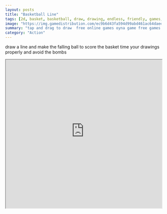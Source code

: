 ```yaml
---
layout: posts
title: "Basketball Line"
tags: [2d, basket, basketball, draw, drawing, endless, friendly, games, mobile, physics, dunk, free, online, games, oyna, game, free, games, play, play, games]
image: "https://img.gamedistribution.com/ec9b6d43fa594d99abd461ac64daeec3-512x384.jpeg"
summary: "tap and drag to draw  free online games oyna game free games play play games"
category: "Action"
---
```


draw a line and make the falling ball to score the basket time your drawings properly and avoid the bombs

<iframe width="100%" height="480px;" src="https://html5.gamedistribution.com/ec9b6d43fa594d99abd461ac64daeec3/"></iframe>
